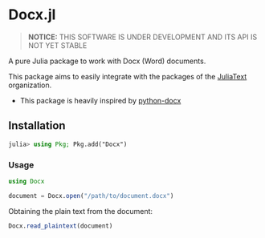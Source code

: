 # Docx.jl

> **NOTICE:** THIS SOFTWARE IS UNDER DEVELOPMENT AND ITS API IS NOT YET STABLE

A pure Julia package to work with Docx (Word) documents. 

This package aims to easily integrate with the packages of the [JuliaText](https://github.com/JuliaText) organization.

 * This package is heavily inspired by [python-docx](https://github.com/python-openxml/python-docx)

## Installation

```julia
julia> using Pkg; Pkg.add("Docx")
```

### Usage

```julia
using Docx

document = Docx.open("/path/to/document.docx")
```

Obtaining the plain text from the document:

```julia
Docx.read_plaintext(document)
```
